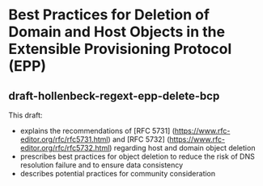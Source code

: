 # Best Practices for Deletion of Domain and Host Objects in the Extensible Provisioning Protocol (EPP)
## draft-hollenbeck-regext-epp-delete-bcp

This draft:
- explains the recommendations of [RFC 5731] (https://www.rfc-editor.org/rfc/rfc5731.html) and [RFC 5732] (https://www.rfc-editor.org/rfc/rfc5732.html) regarding host and domain object deletion
- prescribes best practices for object deletion to reduce the risk of DNS resolution failure and to ensure data consistency
- describes potential practices for community consideration
